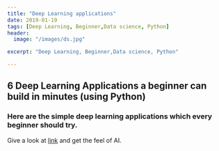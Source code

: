```yaml
---
title: "Deep Learning applications"
date: 2019-01-19
tags: [Deep Learning, Beginner,Data science, Python]
header:
  image: "/images/ds.jpg"

excerpt: "Deep Learning, Beginner,Data science, Python"

---
```

## 6 Deep Learning Applications a beginner can build in minutes (using Python)

### Here are the simple deep learning applications which every beginner should try.
Give a look at [link](https://www.analyticsvidhya.com/blog/2017/02/6-deep-learning-applications-beginner-python/) and get the feel of AI.
